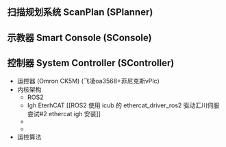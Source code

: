 
## 扫描规划系统 ScanPlan (SPlanner)
## 示教器 Smart Console (SConsole)


## 控制器   System Controller (SController)  

- 运控器 (Omron CK5M) (飞凌oa3568+菲尼克斯vPlc)
- 内核架构
	- ROS2 
	- Igh EterhCAT  [[ROS2 使用 icub 的 ethercat_driver_ros2 驱动汇川伺服尝试#2 ethercat igh 安装]]
	- 
	- 
- 运控算法
